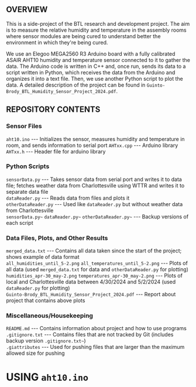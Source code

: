 ## OVERVIEW
This is a side-project of the BTL research and development project. The aim is to measure the relative humidity and temperature in the assembly rooms where sensor modules are being cured to understand better the environment in which they're being cured.

We use an Elegoo MEGA2560 R3 Arduino board with a fully calibrated ASAIR AHT10 humidity and temperature sensor connected to it to gather the data. The Arduino code is written in C++ and, once run, sends its data to a script written in Python, which receives the data from the Arduino and organizes it into a text file. Then, we use another Python script to plot the data. A detailed description of the project can be found in `Guinto-Brody_BTL_Humidity_Sensor_Project_2024.pdf`.


## REPOSITORY CONTENTS
### Sensor Files
`aht10.ino` --- Initializes the sensor, measures humidity and temperature in room, and sends information to serial port
`AHTxx.cpp` --- Arduino library
`AHTxx.h`   --- Header file for arduino library

### Python Scripts
`sensorData.py` --- Takes sensor data from serial port and writes it to data file; fetches weather data from Charlottesville using WTTR and writes it to separate data file  
`dataReader.py` --- Reads data from files and plots it  
`otherDataReader.py` --- Used like `dataReader.py` but without weather data from Charlottesville  
`sensorData.py~` `dataReader.py~` `otherDataReader.py~` --- Backup versions of each script

### Data Files, Plots, and Other Results
`merged_data.txt` --- Contains all data taken since the start of the project; shows example of data format  
`all_humidities_until_5-2.png` `all_temperatures_until_5-2.png` --- Plots of all data (used `merged_data.txt` for data and `otherDataReader.py` for plotting)  
`humidities_apr-30_may-2.png` `temperatures_apr-30_may-2.png` --- Plots of local and Charlottesville data between 4/30/2024 and 5/2/2024 (used `dataReader.py` for plotting)  
`Guinto-Brody_BTL_Humidity_Sensor_Project_2024.pdf` --- Report about project that contains above plots

### Miscellaneous/Housekeeping
`README.md` --- Contains information about project and how to use programs  
`.gitignore.txt` --- Contains files that are not tracked by Git (includes backup version `.gitignore.txt~`)  
`.giattributes` --- Used for pushing files that are larger than the maximum allowed size for pushing


# USING `aht10.ino`
